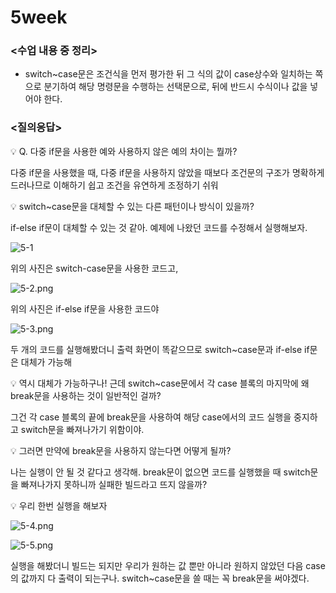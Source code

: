 # 5week

### <수업 내용 중 정리>

- switch~case문은 조건식을 먼저 평가한 뒤 그 식의 값이 case상수와 일치하는 쪽으로 분기하여 해당 명령문을 수행하는 선택문으로, 뒤에 반드시 수식이나 값을 넣어야 한다.

### <질의응답>

<aside>
💡 Q. 다중 if문을 사용한 예와 사용하지 않은 예의 차이는 뭘까?

</aside>

다중 if문을 사용했을 때, 다중 if문을 사용하지 않았을 때보다 조건문의 구조가 명확하게 드러나므로 이해하기 쉽고 조건을 유연하게 조정하기 쉬워

<aside>
💡 switch~case문을 대체할 수 있는 다른 패턴이나 방식이 있을까?

</aside>

if-else if문이 대체할 수 있는 것 같아. 예제에 나왔던 코드를 수정해서 실행해보자.

![5-1](https://github.com/hyeyuny/C_pg-3_group-notes-note-1/assets/144858340/d64e43c1-5266-4f86-82d3-fc67a400f763)

위의 사진은 switch-case문을 사용한 코드고,

![5-2.png](5week%2089a82c02c7664219aa5ec790b4168eba/5-2.png)

위의 사진은 if-else if문을 사용한 코드야

![5-3.png](5week%2089a82c02c7664219aa5ec790b4168eba/5-3.png)

두 개의 코드를 실행해봤더니 출력 화면이 똑같으므로 switch~case문과 if-else if문은 대체가 가능해

<aside>
💡 역시 대체가 가능하구나! 근데 switch~case문에서 각 case 블록의 마지막에 왜 break문을 사용하는 것이 일반적인 걸까?

</aside>

그건 각 case 블록의 끝에 break문을 사용하여 해당 case에서의 코드 실행을 중지하고 switch문을 빠져나가기 위함이야.

<aside>
💡 그러면 만약에 break문을 사용하지 않는다면 어떻게 될까?

</aside>

나는 실행이 안 될 것 같다고 생각해. break문이 없으면 코드를 실행했을 때 switch문을 빠져나가지 못하니까 실패한 빌드라고 뜨지 않을까?

<aside>
💡 우리 한번 실행을 해보자

![5-4.png](5week%2089a82c02c7664219aa5ec790b4168eba/5-4.png)

![5-5.png](5week%2089a82c02c7664219aa5ec790b4168eba/5-5.png)

</aside>

실행을 해봤더니 빌드는 되지만 우리가 원하는 값 뿐만 아니라 원하지 않았던 다음 case의 값까지 다 출력이 되는구나. switch~case문을 쓸 때는 꼭 break문을 써야겠다.
